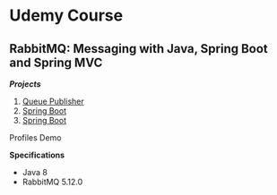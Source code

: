 # Udemy Course

## RabbitMQ: Messaging with Java, Spring Boot and Spring MVC

**_Projects_**

1. [Queue Publisher](https://github.com/brunomilitzer/RabbitMQ-JMS/tree/main/QueuePublisher)
2. [Spring Boot](https://github.com/brunomilitzer/RabbitMQ-JMS/tree/main/RabbitMQSpringBoot)
3. [Spring Boot](https://github.com/brunomilitzer/RabbitMQ-JMS/tree/main/RabbitMQSpringMVC)

Profiles Demo

**Specifications**

* Java 8
* RabbitMQ 5.12.0